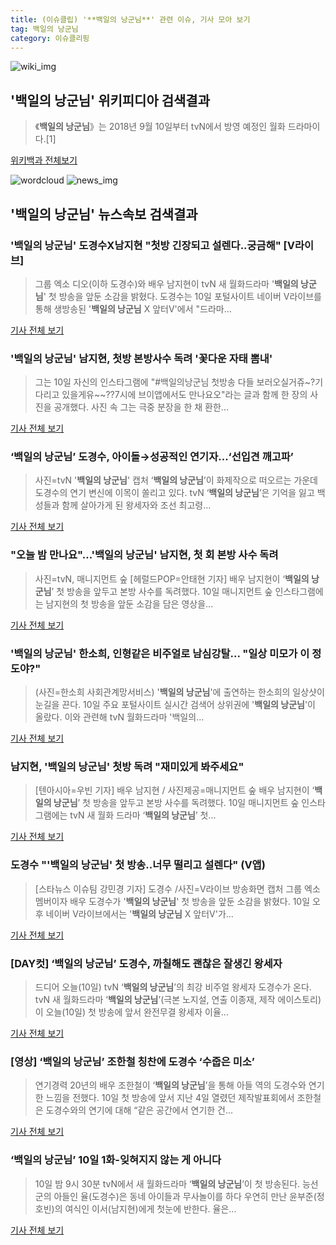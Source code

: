 ```yaml
---
title: (이슈클립) '**백일의 낭군님**' 관련 이슈, 기사 모아 보기
tag: 백일의 낭군님
category: 이슈클리핑
---
```

![wiki_img](https://user-images.githubusercontent.com/42597476/44503234-41136a80-a6d0-11e8-9071-6fc6418eafe4.png)
## **'**백일의 낭군님**'** 위키피디아 검색결과
>《**백일의 낭군님**》는 2018년 9월 10일부터 tvN에서 방영 예정인 월화 드라마이다.[1]

<a href="https://ko.wikipedia.org/wiki/백일의 낭군님" target="_blank">위키백과 전체보기</a>

![wordcloud](https://s3.ap-northeast-2.amazonaws.com/lyrics101-wordcloud/2018-09-10-1536579036.png)
![news_img](https://user-images.githubusercontent.com/42597476/44507050-1206f400-a6e4-11e8-8d98-7ffbfebb353f.png)
## **'**백일의 낭군님**'** 뉴스속보 검색결과
### '**백일의 낭군님**' 도경수X남지현 "첫방 긴장되고 설렌다..궁금해" [V라이브]

>그룹 엑소 디오(이하 도경수)와 배우 남지현이 tvN 새 월화드라마 '**백일의 낭군님**' 첫 방송을 앞둔 소감을 밝혔다. 도경수는 10일 포털사이트 네이버 V라이브를 통해 생방송된 '**백일의 낭군님** X 앞터V'에서 "드라마...

<a href="http://www.osen.co.kr/article/G1110986487" target="_blank">기사 전체 보기</a>

### '**백일의 낭군님**' 남지현, 첫방 본방사수 독려 '꽃다운 자태 뽐내'

>그는 10일 자신의 인스타그램에 "#백일의낭군님 첫방송 다들 보러오실거쥬~?기다리고 있을게유~~??7시에 브이앱에서도 만나요오"라는 글과 함께 한 장의 사진을 공개했다. 사진 속 그는 극중 분장을 한 채 환한...

<a href="http://daily.hankooki.com/lpage/entv/201809/dh20180910193822139020.htm" target="_blank">기사 전체 보기</a>

### ‘**백일의 낭군님**’ 도경수, 아이돌→성공적인 연기자...‘선입견 깨고파’

>사진=tvN '**백일의 낭군님**' 캡처 ‘**백일의 낭군님**’이 화제작으로 떠오르는 가운데 도경수의 연기 변신에 이목이 쏠리고 있다. tvN ‘**백일의 낭군님**’은 기억을 잃고 백성들과 함께 살아가게 된 왕세자와 조선 최고령...

<a href="http://www.rpm9.com/news/article.html?id=20180910090088" target="_blank">기사 전체 보기</a>

### "오늘 밤 만나요"…'**백일의 낭군님**' 남지현, 첫 회 본방 사수 독려

>사진=tvN, 매니지먼트 숲 [헤럴드POP=안태현 기자] 배우 남지현이 ‘**백일의 낭군님**’ 첫 방송을 앞두고 본방 사수를 독려했다. 10일 매니지먼트 숲 인스타그램에는 남지현의 첫 방송을 앞둔 소감을 담은 영상을...

<a href="http://biz.heraldcorp.com/view.php?ud=201809101614234987779_1" target="_blank">기사 전체 보기</a>

### '**백일의 낭군님**' 한소희, 인형같은 비주얼로 남심강탈... "일상 미모가 이 정도야?"

>(사진=한소희 사회관계망서비스) '**백일의 낭군님**'에 출연하는 한소희의 일상샷이 눈길을 끈다. 10일 주요 포털사이트 실시간 검색어 상위권에 '**백일의 낭군님**'이 올랐다.  이와 관련해 tvN 월화드라마 '백일의...

<a href="http://www.siminilbo.co.kr/news/articleView.html?idxno=579160" target="_blank">기사 전체 보기</a>

### 남지현, '**백일의 낭군님**' 첫방 독려 "재미있게 봐주세요"

>[텐아시아=우빈 기자] 배우 남지현 / 사진제공=매니지먼트 숲 배우 남지현이 ‘**백일의 낭군님**’ 첫 방송을 앞두고 본방 사수를 독려했다. 10일 매니지먼트 숲 인스타그램에는 tvN 새 월화 드라마 ‘**백일의 낭군님**’ 첫...

<a href="http://www.tenasia.co.kr/archives/1565532" target="_blank">기사 전체 보기</a>

### 도경수 "'**백일의 낭군님**' 첫 방송..너무 떨리고 설렌다" (V앱)

>[스타뉴스 이슈팀 강민경 기자] 도경수 /사진=V라이브 방송화면 캡처 그룹 엑소 멤버이자 배우 도경수가 '**백일의 낭군님**' 첫 방송을 앞둔 소감을 밝혔다. 10일 오후 네이버 V라이브에서는 '**백일의 낭군님** X 앞터V'가...

<a href="http://star.mt.co.kr/stview.php?no=2018091019120140568" target="_blank">기사 전체 보기</a>

### [DAY컷] ‘**백일의 낭군님**’ 도경수, 까칠해도 괜찮은 잘생긴 왕세자

>드디어 오늘(10일) tvN ‘**백일의 낭군님**’의 최강 비주얼 왕세자 도경수가 온다. tvN 새 월화드라마 ‘**백일의 낭군님**’(극본 노지설, 연출 이종재, 제작 에이스토리)이 오늘(10일) 첫 방송에 앞서 완전무결 왕세자 이율...

<a href="http://sports.donga.com/3/all/20180910/91916020/2" target="_blank">기사 전체 보기</a>

### [영상] ‘**백일의 낭군님**’ 조한철 칭찬에 도경수 ‘수줍은 미소’

>연기경력 20년의 배우 조한철이 ‘**백일의 낭군님**’을 통해 아들 역의 도경수와 연기한 느낌을 전했다. 10일 첫 방송에 앞서 지난 4일 열렸던 제작발표회에서 조한철은 도경수와의 연기에 대해 “같은 공간에서 연기한 건...

<a href="http://www.vop.co.kr/A00001330065.html" target="_blank">기사 전체 보기</a>

### ‘**백일의 낭군님**’ 10일 1화-잊혀지지 않는 게 아니다

>10일 밤 9시 30분 tvN에서 새 월화드라마 ‘**백일의 낭군님**’이 첫 방송된다. 능선군의 아들인 율(도경수)은 동네 아이들과 무사놀이를 하다 우연히 만난 윤부준(정호빈)의 여식인 이서(남지현)에게 첫눈에 반한다. 율은...

<a href="http://www.kookje.co.kr/news2011/asp/newsbody.asp?code=0500&key=20180910.99099004065" target="_blank">기사 전체 보기</a>



